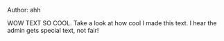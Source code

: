 Author: ahh

WOW TEXT SO COOL. Take a look at how cool I made this text. I hear the admin gets special text, not fair!
